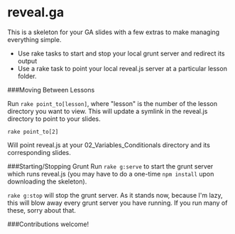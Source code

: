 reveal.ga
=========

This is a skeleton for your GA slides with a few extras to make managing everything simple.

* Use rake tasks to start and stop your local grunt server and redirect its output
* Use a rake task to point your local reveal.js server at a particular lesson folder.

###Moving Between Lessons

Run ```rake point_to[lesson]```, where "lesson" is the number of the lesson directory you want to view. This will update a symlink in the reveal.js directory to point to your slides.

```rake point_to[2]``` 

Will point reveal.js at your 02_Variables_Conditionals directory and its corresponding slides.

###Starting/Stopping Grunt
Run ```rake g:serve``` to start the grunt server which runs reveal.js (you may have to do a one-time ```npm install``` upon downloading the skeleton). 

```rake g:stop``` will stop the grunt server. As it stands now, because I'm lazy, this will blow away every grunt server you have running. If you run many of these, sorry about that. 

###Contributions welcome!
